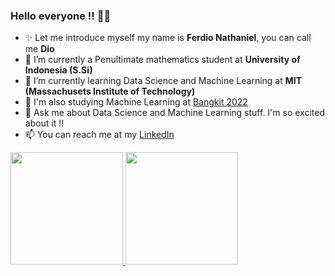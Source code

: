 ### Hello everyone !! 👋👋

- ✨ Let me introduce myself my name is **Ferdio Nathaniel**, you can call me **Dio**
- 🔭 I’m currently a Penultimate mathematics student at **University of Indonesia (S.Si)**
- 🌱 I’m currently learning Data Science and Machine Learning at **MIT (Massachusets Institute of Technology)** 
- 🌱 I'm also studying Machine Learning at [Bangkit 2022](https://grow.google/intl/id_id/bangkit/)
- 💬 Ask me about Data Science and Machine Learning stuff. I'm so excited about it !!
- 📫 You can reach me at my [LinkedIn](https://www.linkedin.com/in/ferdio-nathaniel/)


<p align="left">
<a href="https://github.com/ferdionathaniel14">
  <img height="180em" src="https://github-readme-stats-eight-theta.vercel.app/api?username=ferdionathaniel14&show_icons=true&theme=algolia&include_all_commits=true&count_private=true"/>
  <img height="180em" src="https://github-readme-stats-eight-theta.vercel.app/api/top-langs/?username=ferdionathaniel14&layout=compact&langs_count=8&theme=algolia"/>
</a>
</p>
